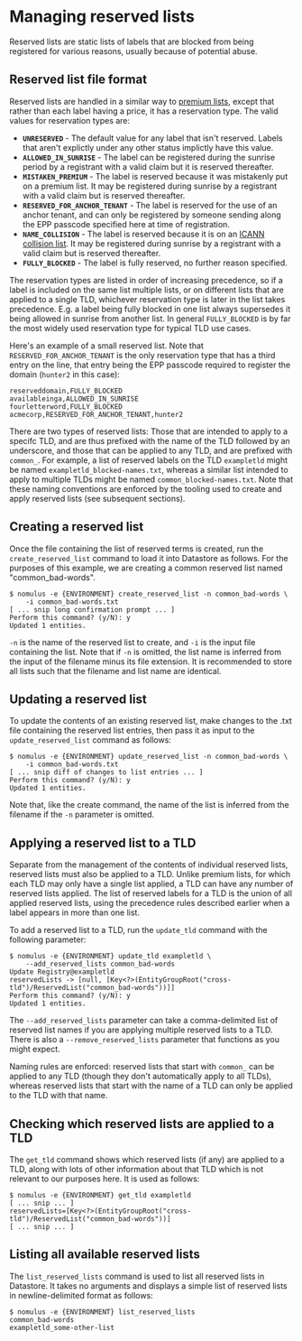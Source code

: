 # Managing reserved lists

Reserved lists are static lists of labels that are blocked from being registered
for various reasons, usually because of potential abuse.

## Reserved list file format

Reserved lists are handled in a similar way to [premium
lists](./premium-list-management.md), except that rather than each label having
a price, it has a reservation type. The valid values for reservation types are:

*   **`UNRESERVED`** - The default value for any label that isn't reserved.
    Labels that aren't explictly under any other status implictly have this
    value.
*   **`ALLOWED_IN_SUNRISE`** - The label can be registered during the sunrise
    period by a registrant with a valid claim but it is reserved thereafter.
*   **`MISTAKEN_PREMIUM`** - The label is reserved because it was mistakenly put
    on a premium list. It may be registered during sunrise by a registrant with
    a valid claim but is reserved thereafter.
*   **`RESERVED_FOR_ANCHOR_TENANT`** - The label is reserved for the use of an
    anchor tenant, and can only be registered by someone sending along the EPP
    passcode specified here at time of registration.
*   **`NAME_COLLISION`** - The label is reserved because it is on an [ICANN
    collision
    list](https://www.icann.org/resources/pages/name-collision-2013-12-06-en).
    It may be registered during sunrise by a registrant with a valid claim but
    is reserved thereafter.
*   **`FULLY_BLOCKED`** - The label is fully reserved, no further reason
    specified.

The reservation types are listed in order of increasing precedence, so if a
label is included on the same list multiple lists, or on different lists that
are applied to a single TLD, whichever reservation type is later in the list
takes precedence. E.g. a label being fully blocked in one list always supersedes
it being allowed in sunrise from another list. In general `FULLY_BLOCKED` is by
far the most widely used reservation type for typical TLD use cases.

Here's an example of a small reserved list. Note that
`RESERVED_FOR_ANCHOR_TENANT` is the only reservation type that has a third entry
on the line, that entry being the EPP passcode required to register the domain
(`hunter2` in this case):

```
reserveddomain,FULLY_BLOCKED
availableinga,ALLOWED_IN_SUNRISE
fourletterword,FULLY_BLOCKED
acmecorp,RESERVED_FOR_ANCHOR_TENANT,hunter2
```

There are two types of reserved lists: Those that are intended to apply to a
specifc TLD, and are thus prefixed with the name of the TLD followed by an
underscore, and those that can be applied to any TLD, and are prefixed with
`common_`. For example, a list of reserved labels on the TLD `exampletld` might
be named `exampletld_blocked-names.txt`, whereas a similar list intended to
apply to multiple TLDs might be named `common_blocked-names.txt`. Note that
these naming conventions are enforced by the tooling used to create and apply
reserved lists (see subsequent sections).

## Creating a reserved list

Once the file containing the list of reserved terms is created, run the
`create_reserved_list` command to load it into Datastore as follows. For the
purposes of this example, we are creating a common reserved list named
"common_bad-words".

```shell
$ nomulus -e {ENVIRONMENT} create_reserved_list -n common_bad-words \
    -i common_bad-words.txt
[ ... snip long confirmation prompt ... ]
Perform this command? (y/N): y
Updated 1 entities.
```

`-n` is the name of the reserved list to create, and `-i` is the input file
containing the list. Note that if `-n` is omitted, the list name is inferred
from the input of the filename minus its file extension. It is recommended to
store all lists such that the filename and list name are identical.

## Updating a reserved list

To update the contents of an existing reserved list, make changes to the .txt
file containing the reserved list entries, then pass it as input to the
`update_reserved_list` command as follows:

```shell
$ nomulus -e {ENVIRONMENT} update_reserved_list -n common_bad-words \
    -i common_bad-words.txt
[ ... snip diff of changes to list entries ... ]
Perform this command? (y/N): y
Updated 1 entities.
```

Note that, like the create command, the name of the list is inferred from the
filename if the `-n` parameter is omitted.

## Applying a reserved list to a TLD

Separate from the management of the contents of individual reserved lists,
reserved lists must also be applied to a TLD. Unlike premium lists, for which
each TLD may only have a single list applied, a TLD can have any number of
reserved lists applied. The list of reserved labels for a TLD is the union of
all applied reserved lists, using the precedence rules described earlier when a
label appears in more than one list.

To add a reserved list to a TLD, run the `update_tld` command with the following
parameter:

```shell
$ nomulus -e {ENVIRONMENT} update_tld exampletld \
    --add_reserved_lists common_bad-words
Update Registry@exampletld
reservedLists -> [null, [Key<?>(EntityGroupRoot("cross-tld")/ReservedList("common_bad-words"))]]
Perform this command? (y/N): y
Updated 1 entities.
```

The `--add_reserved_lists` parameter can take a comma-delimited list of reserved
list names if you are applying multiple reserved lists to a TLD. There is also a
`--remove_reserved_lists` parameter that functions as you might expect.

Naming rules are enforced: reserved lists that start with `common_` can be
applied to any TLD (though they don't automatically apply to all TLDs), whereas
reserved lists that start with the name of a TLD can only be applied to the TLD
with that name.

## Checking which reserved lists are applied to a TLD

The `get_tld` command shows which reserved lists (if any) are applied to a TLD,
along with lots of other information about that TLD which is not relevant to our
purposes here. It is used as follows:

```shell
$ nomulus -e {ENVIRONMENT} get_tld exampletld
[ ... snip ... ]
reservedLists=[Key<?>(EntityGroupRoot("cross-tld")/ReservedList("common_bad-words"))]
[ ... snip ... ]
```

## Listing all available reserved lists

The `list_reserved_lists` command is used to list all reserved lists in
Datastore. It takes no arguments and displays a simple list of reserved lists in
newline-delimited format as follows:

```shell
$ nomulus -e {ENVIRONMENT} list_reserved_lists
common_bad-words
exampletld_some-other-list
```
